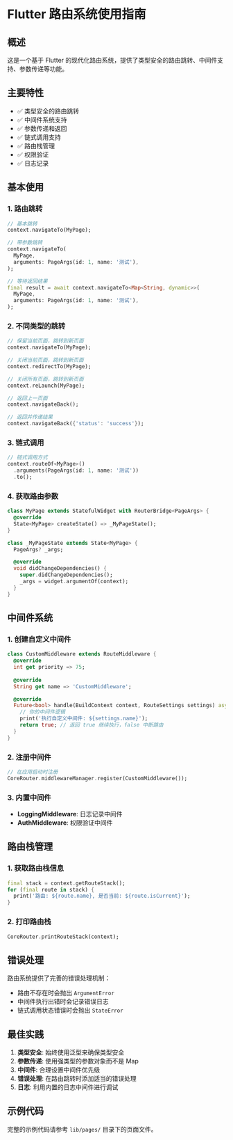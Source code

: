 # Flutter 路由系统使用指南

## 概述

这是一个基于 Flutter 的现代化路由系统，提供了类型安全的路由跳转、中间件支持、参数传递等功能。

## 主要特性

- ✅ 类型安全的路由跳转
- ✅ 中间件系统支持
- ✅ 参数传递和返回
- ✅ 链式调用支持
- ✅ 路由栈管理
- ✅ 权限验证
- ✅ 日志记录

## 基本使用

### 1. 路由跳转

```dart
// 基本跳转
context.navigateTo(MyPage);

// 带参数跳转
context.navigateTo(
  MyPage,
  arguments: PageArgs(id: 1, name: '测试'),
);

// 等待返回结果
final result = await context.navigateTo<Map<String, dynamic>>(
  MyPage,
  arguments: PageArgs(id: 1, name: '测试'),
);
```

### 2. 不同类型的跳转

```dart
// 保留当前页面，跳转到新页面
context.navigateTo(MyPage);

// 关闭当前页面，跳转到新页面
context.redirectTo(MyPage);

// 关闭所有页面，跳转到新页面
context.reLaunch(MyPage);

// 返回上一页面
context.navigateBack();

// 返回并传递结果
context.navigateBack({'status': 'success'});
```

### 3. 链式调用

```dart
// 链式调用方式
context.routeOf<MyPage>()
  .arguments(PageArgs(id: 1, name: '测试'))
  .to();
```

### 4. 获取路由参数

```dart
class MyPage extends StatefulWidget with RouterBridge<PageArgs> {
  @override
  State<MyPage> createState() => _MyPageState();
}

class _MyPageState extends State<MyPage> {
  PageArgs? _args;

  @override
  void didChangeDependencies() {
    super.didChangeDependencies();
    _args = widget.argumentOf(context);
  }
}
```

## 中间件系统

### 1. 创建自定义中间件

```dart
class CustomMiddleware extends RouteMiddleware {
  @override
  int get priority => 75;
  
  @override
  String get name => 'CustomMiddleware';

  @override
  Future<bool> handle(BuildContext context, RouteSettings settings) async {
    // 你的中间件逻辑
    print('执行自定义中间件: ${settings.name}');
    return true; // 返回 true 继续执行，false 中断路由
  }
}
```

### 2. 注册中间件

```dart
// 在应用启动时注册
CoreRouter.middlewareManager.register(CustomMiddleware());
```

### 3. 内置中间件

- **LoggingMiddleware**: 日志记录中间件
- **AuthMiddleware**: 权限验证中间件

## 路由栈管理

### 1. 获取路由栈信息

```dart
final stack = context.getRouteStack();
for (final route in stack) {
  print('路由: ${route.name}, 是否当前: ${route.isCurrent}');
}
```

### 2. 打印路由栈

```dart
CoreRouter.printRouteStack(context);
```

## 错误处理

路由系统提供了完善的错误处理机制：

- 路由不存在时会抛出 `ArgumentError`
- 中间件执行出错时会记录错误日志
- 链式调用状态错误时会抛出 `StateError`

## 最佳实践

1. **类型安全**: 始终使用泛型来确保类型安全
2. **参数传递**: 使用强类型的参数对象而不是 Map
3. **中间件**: 合理设置中间件优先级
4. **错误处理**: 在路由跳转时添加适当的错误处理
5. **日志**: 利用内置的日志中间件进行调试

## 示例代码

完整的示例代码请参考 `lib/pages/` 目录下的页面文件。
